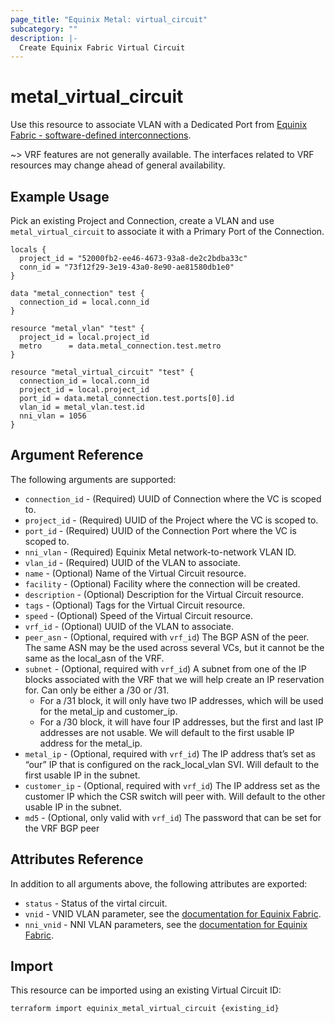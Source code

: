 ```yaml
---
page_title: "Equinix Metal: virtual_circuit"
subcategory: ""
description: |-
  Create Equinix Fabric Virtual Circuit
---
```


# metal_virtual_circuit

Use this resource to associate VLAN with a Dedicated Port from [Equinix Fabric - software-defined interconnections](https://metal.equinix.com/developers/docs/networking/fabric/#associating-a-vlan-with-a-dedicated-port).

~> VRF features are not generally available. The interfaces related to VRF resources may change ahead of general availability.

## Example Usage

Pick an existing Project and Connection, create a VLAN and use `metal_virtual_circuit` to associate it with a Primary Port of the Connection.

```hcl
locals {
  project_id = "52000fb2-ee46-4673-93a8-de2c2bdba33c"
  conn_id = "73f12f29-3e19-43a0-8e90-ae81580db1e0"
}

data "metal_connection" test {
  connection_id = local.conn_id
}

resource "metal_vlan" "test" {
  project_id = local.project_id
  metro      = data.metal_connection.test.metro
}

resource "metal_virtual_circuit" "test" {
  connection_id = local.conn_id
  project_id = local.project_id
  port_id = data.metal_connection.test.ports[0].id
  vlan_id = metal_vlan.test.id
  nni_vlan = 1056
}
```

## Argument Reference

The following arguments are supported:

* `connection_id` - (Required) UUID of Connection where the VC is scoped to.
* `project_id` - (Required) UUID of the Project where the VC is scoped to.
* `port_id` - (Required) UUID of the Connection Port where the VC is scoped to.
* `nni_vlan` - (Required) Equinix Metal network-to-network VLAN ID.
* `vlan_id` - (Required) UUID of the VLAN to associate.
* `name` - (Optional) Name of the Virtual Circuit resource.
* `facility` - (Optional) Facility where the connection will be created.
* `description` - (Optional) Description for the Virtual Circuit resource.
* `tags` - (Optional) Tags for the Virtual Circuit resource.
* `speed` - (Optional) Speed of the Virtual Circuit resource.
* `vrf_id` - (Optional) UUID of the VLAN to associate.
* `peer_asn` - (Optional, required with `vrf_id`) The BGP ASN of the peer. The same ASN may be the used across several VCs, but it cannot be the same as the local_asn of the VRF.
* `subnet` - (Optional, required with `vrf_id`) A subnet from one of the IP
  blocks associated with the VRF that we will help create an IP reservation for. Can only be either a /30 or /31.
  * For a /31 block, it will only have two IP addresses, which will be used for
  the metal_ip and customer_ip.
  * For a /30 block, it will have four IP addresses, but the first and last IP addresses are not usable. We will default to the first usable IP address for the metal_ip.
* `metal_ip` - (Optional, required with `vrf_id`) The IP address that’s set as “our” IP that is configured on the rack_local_vlan SVI. Will default to the first usable IP in the subnet.
* `customer_ip` - (Optional, required with `vrf_id`) The IP address set as the customer IP which the CSR switch will peer with. Will default to the other usable IP in the subnet.
* `md5` - (Optional, only valid with `vrf_id`) The password that can be set for the VRF BGP peer

## Attributes Reference

In addition to all arguments above, the following attributes are exported:

* `status` - Status of the virtal circuit.
* `vnid` - VNID VLAN parameter, see the [documentation for Equinix Fabric](https://metal.equinix.com/developers/docs/networking/fabric/).
* `nni_vnid` - NNI VLAN parameters, see the [documentation for Equinix Fabric](https://metal.equinix.com/developers/docs/networking/fabric/).

## Import

This resource can be imported using an existing Virtual Circuit ID:

```sh
terraform import equinix_metal_virtual_circuit {existing_id}
```
